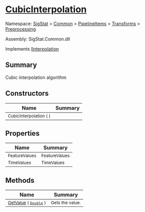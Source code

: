 # [CubicInterpolation](./CubicInterpolation.md)

Namespace: [SigStat]() > [Common](./../../../README.md) > [PipelineItems]() > [Transforms]() > [Preprocessing](./README.md)

Assembly: SigStat.Common.dll

Implements [IInterpolation](./IInterpolation.md)

## Summary
Cubic interpolation algorithm

## Constructors

| Name | Summary | 
| --- | --- | 
| <sub>CubicInterpolation (  )</sub><div style="pointer-events:none; cursor:default; width=500px;"></div>| <sub></sub>| <br>


## Properties

| Name | Summary | 
| --- | --- | 
| <sub>FeatureValues</sub><div style="pointer-events:none; cursor:default; width=500px;"></div>| <sub>FeatureValues</sub>| <br>
| <sub>TimeValues</sub><div style="pointer-events:none; cursor:default; width=500px;"></div>| <sub>TimeValues</sub>| <br>


## Methods

| Name | Summary | 
| --- | --- | 
| <sub>[GetValue](./Methods/CubicInterpolation-100663729.md) ( [`Double`](https://docs.microsoft.com/en-us/dotnet/api/System.Double) )</sub><div style="pointer-events:none; cursor:default; width=500px;"></div>| <sub>Gets the value.</sub>| <br>


